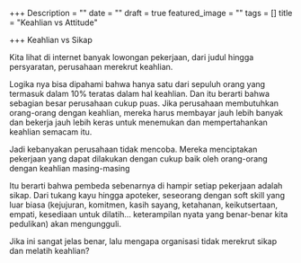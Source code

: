 +++
Description = ""
date = ""
draft = true
featured_image = ""
tags = []
title = "Keahlian vs Attitude"

+++
Keahlian vs Sikap

Kita lihat di internet banyak lowongan pekerjaan, dari judul hingga persyaratan, perusahaan merekrut keahlian.

Logika nya bisa dipahami bahwa hanya satu dari sepuluh orang yang termasuk dalam 10% teratas dalam hal keahlian. Dan itu berarti bahwa sebagian besar perusahaan cukup puas. Jika perusahaan membutuhkan orang-orang dengan keahlian, mereka harus membayar jauh lebih banyak dan bekerja jauh lebih keras untuk menemukan dan mempertahankan keahlian semacam itu.

Jadi kebanyakan perusahaan tidak mencoba. Mereka menciptakan pekerjaan yang dapat dilakukan dengan cukup baik oleh orang-orang dengan keahlian masing-masing

Itu berarti bahwa pembeda sebenarnya di hampir setiap pekerjaan adalah sikap. Dari tukang kayu hingga apoteker, seseorang dengan soft skill yang luar biasa (kejujuran, komitmen, kasih sayang, ketahanan, keikutsertaan, empati, kesediaan untuk dilatih… keterampilan nyata yang benar-benar kita pedulikan) akan mengungguli.

Jika ini sangat jelas benar, lalu mengapa organisasi tidak merekrut sikap dan melatih keahlian?